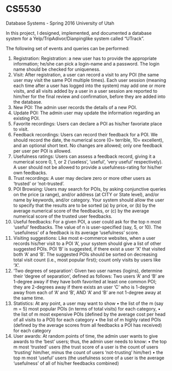 # CS5530
Database Systems - Spring 2016 University of Utah

In this project, I designed, implemented, and documented a database system for a Yelp/TripAdivor/Dianpinglike
system called “UTrack”.

The following set of events and queries can be performed:

1) Registration: Registration: a new user has to provide the appropriate information; he/she can pick
  a login-name and a password. The login name should be checked for uniqueness.
2) Visit: After registration, a user can record a visit to any POI (the same user may visit the same
  POI multiple times). Each user session (meaning each time after a user has logged into the system) may
  add one or more visits, and all visits added by a user in a user session are reported to him/her for the final
  review and confirmation, before they are added into the database.
3) New POI: The admin user records the details of a new POI.
4) Update POI: The admin user may update the information regarding an existing POI.
5) Favorite recordings: Users can declare a POI as his/her favoriate place to visit.
6) Feedback recordings: Users can record their feedback for a POI. We should record the date, the
  numerical score (0= terrible, 10= excellent), and an optional short text. No changes are allowed; only one
  feedback per user per POI is allowed.
7) Usefulness ratings: Users can assess a feedback record, giving it a numerical score 0, 1, or 2 (’useless’,
  ’useful’, ’very useful’ respectively). A user should not be allowed to provide a usefulness-rating for his/her
  own feedbacks.
8) Trust recordings: A user may declare zero or more other users as ‘trusted’ or ‘not-trusted’.
9) POI Browsing: Users may search for POIs, by asking conjunctive queries on the price (a range),
  and/or address (at CITY or State level), and/or name by keywords, and/or category. Your system should
  allow the user to specify that the results are to be sorted (a) by price, or (b) by the average numerical score
  of the feedbacks, or (c) by the average numerical score of the trusted user feedbacks.
10) Useful feedbacks: For a given POI, a user could ask for the top n most ‘useful’ feedbacks. The
  value of n is user-specified (say, 5, or 10). The ‘usefulness’ of a feedback is its average ‘usefulness’ score.
11) Visiting suggestions: Like most e-commerce websites, when a user records his/her visit to a POI
  ‘A’, your system should give a list of other suggested POIs. POI ‘B’ is suggested, if there exist a user ‘X’
  that visited both ‘A’ and ‘B’. The suggested POIs should be sorted on decreasing total visit count (i.e., most
  popular first); count only visits by users like ‘X’.
12) ‘Two degrees of separation’: Given two user names (logins), determine their ‘degree of separation’,
  defined as follows: Two users ‘A’ and ‘B’ are 1-degree away if they have both favorited at least one common
  POI; they are 2-degrees away if there exists an user ‘C’ who is 1-degree away from each of ‘A’ and ‘B’, AND
  ‘A’ and ‘B’ are not 1-degree away at the same time.
13) Statistics: At any point, a user may want to show
  • the list of the m (say m = 5) most popular POIs (in terms of total visits) for each category,
  • the list of m most expensive POIs (defined by the average cost per head of all visits to a POI) for each
    category
  • the list of m highly rated POIs (defined by the average scores from all feedbacks a POI has received)
    for each category
14) User awards: At random points of time, the admin user wants to give awards to the ‘best’ users;
  thus, the admin user needs to know:
  • the top m most ‘trusted’ users (the trust score of a user is the count of users ‘trusting’ him/her, minus
    the count of users ‘not-trusting’ him/her)
  • the top m most ‘useful’ users (the usefulness score of a user is the average ‘usefulness’ of all of his/her
    feedbacks combined)
